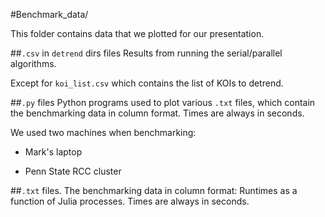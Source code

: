 #Benchmark_data/

This folder contains data that we plotted for our presentation.

##<code>.csv</code> in <code>detrend</code> dirs files
Results from running the serial/parallel algorithms.

Except for <code>koi_list.csv</code> which contains the list of KOIs to detrend.

##<code>.py</code> files
Python programs used to plot various <code>.txt</code> files, which contain the benchmarking data in column format.
Times are always in seconds.

We used two machines when benchmarking:

- Mark's laptop

- Penn State RCC cluster 


##<code>.txt</code> files.
The benchmarking data in column format: Runtimes as a function of Julia processes.
Times are always in seconds.


